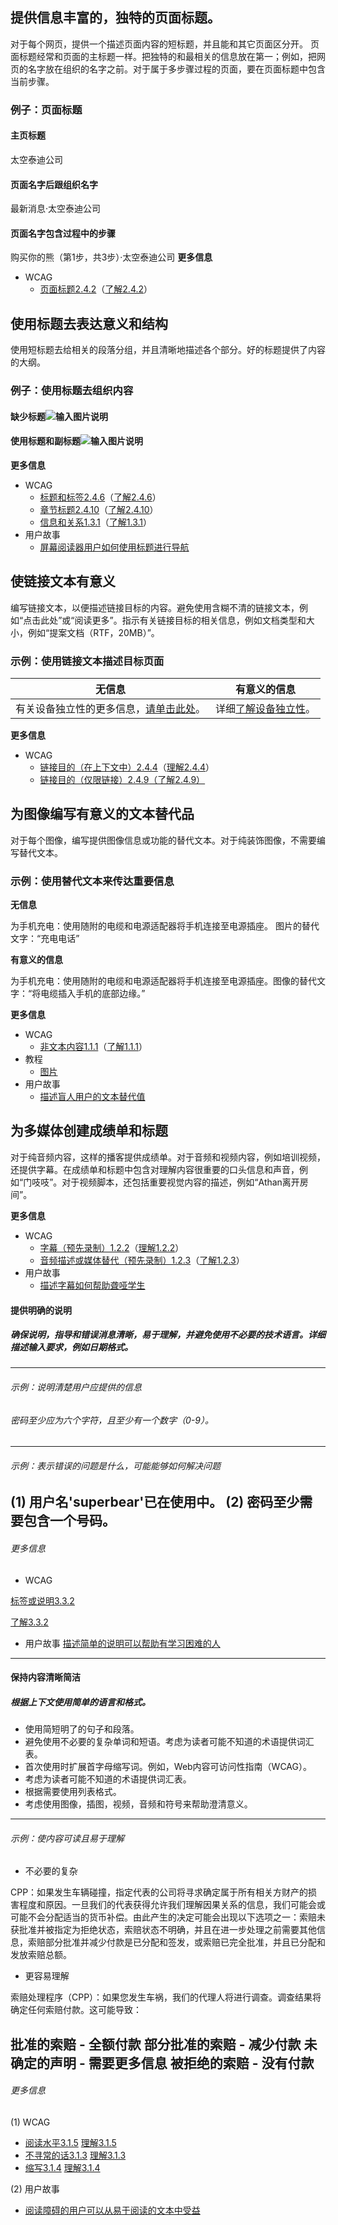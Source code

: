 ## 提供信息丰富的，独特的页面标题。
对于每个网页，提供一个描述页面内容的短标题，并且能和其它页面区分开。
页面标题经常和页面的主标题一样。把独特的和最相关的信息放在第一；例如，把网页的名字放在组织的名字之前。对于属于多步骤过程的页面，要在页面标题中包含当前步骤。
### 例子：页面标题
#### 主页标题 
太空泰迪公司 
#### 页面名字后跟组织名字
最新消息·太空泰迪公司

#### 页面名字包含过程中的步骤
购买你的熊（第1步，共3步）·太空泰迪公司
**更多信息**
- WCAG
   - [页面标题2.4.2](https://www.w3.org/WAI/WCAG21/quickref/#page-titled)（[了解2.4.2](https://www.w3.org/WAI/WCAG21/Understanding/page-titled)）
## 使用标题去表达意义和结构
使用短标题去给相关的段落分组，并且清晰地描述各个部分。好的标题提供了内容的大纲。
### 例子：使用标题去组织内容
#### 缺少标题![输入图片说明](https://images.gitee.com/uploads/images/2019/0301/154836_719fba23_2661990.png "lack.png")
#### 使用标题和副标题![输入图片说明](https://images.gitee.com/uploads/images/2019/0301/154925_538ba1bf_2661990.png "using.png")
**更多信息**
- WCAG
  - [标题和标签2.4.6](https://www.w3.org/WAI/WCAG21/quickref/#headings-and-labels/)（[了解2.4.6](https://www.w3.org/WAI/WCAG21/Understanding/headings-and-labels)）
  - [章节标题2.4.10](https://www.w3.org/WAI/WCAG21/quickref/#section-headings)（[了解2.4.10](https://www.w3.org/WAI/WCAG21/Understanding/section-headings)）
  - [信息和关系1.3.1](https://www.w3.org/WAI/WCAG21/quickref/#info-and-relationships)（[了解1.3.1](https://www.w3.org/WAI/WCAG21/Understanding/info-and-relationships)）
- 用户故事
  - [屏幕阅读器用户如何使用标题进行导航](https://www.w3.org/WAI/people-use-web/user-stories/#accountant)

## 使链接文本有意义

编写链接文本，以便描述链接目标的内容。避免使用含糊不清的链接文本，例如“点击此处”或“阅读更多”。指示有关链接目标的相关信息，例如文档类型和大小，例如“提案文档（RTF，20MB）”。

### 示例：使用链接文本描述目标页面

无信息 | 有意义的信息
---|---
有关设备独立性的更多信息，[请单击此处](https://note.youdao.com/)。 | 详细[了解设备独立性](https://note.youdao.com/)。

**更多信息**
- WCAG
  - [链接目的（在上下文中）2.4.4](https://www.w3.org/WAI/WCAG21/quickref/#link-purpose-in-context)（[理解2.4.4](https://www.w3.org/WAI/WCAG21/Understanding/link-purpose-in-context)）
  - [链接目的（仅限链接）2.4.9](https://www.w3.org/WAI/WCAG21/quickref/#link-purpose-link-only)[（了解2.4.9）](https://www.w3.org/WAI/WCAG21/Understanding/link-purpose-link-only)

## 为图像编写有意义的文本替代品
对于每个图像，编写提供图像信息或功能的替代文本。对于纯装饰图像，不需要编写替代文本。

### 示例：使用替代文本来传达重要信息

**无信息**

为手机充电：使用随附的电缆和电源适配器将手机连接至电源插座。 图片的替代文字：“充电电话”

**有意义的信息**

为手机充电：使用随附的电缆和电源适配器将手机连接至电源插座。图像的替代文字：“将电缆插入手机的底部边缘。”

**更多信息**
- WCAG
  - [非文本内容1.1.1](https://www.w3.org/WAI/WCAG21/quickref/#non-text-content)（[了解1.1.1](https://www.w3.org/WAI/WCAG21/Understanding/non-text-content)）
- 教程
  - [图片](https://www.w3.org/WAI/tutorials/images/)
- 用户故事
  - [描述盲人用户的文本替代值](https://www.w3.org/WAI/people-use-web/user-stories/#accountant)

## 为多媒体创建成绩单和标题
对于纯音频内容，这样的播客提供成绩单。对于音频和视频内容，例如培训视频，还提供字幕。在成绩单和标题中包含对理解内容很重要的口头信息和声音，例如“门吱吱”。对于视频脚本，还包括重要视觉内容的描述，例如“Athan离开房间”。

**更多信息**
- WCAG
  - [字幕（预先录制）1.2.2](https://www.w3.org/WAI/WCAG21/quickref/#captions-prerecorded)（[理解1.2.2](https://www.w3.org/WAI/WCAG21/Understanding/captions-prerecorded)）
  - [音频描述或媒体替代（预先录制）1.2.3](https://www.w3.org/WAI/WCAG21/quickref/#audio-description-or-media-alternative-prerecorded)（[了解1.2.3](https://www.w3.org/WAI/WCAG21/Understanding/audio-description-or-media-alternative-prerecorded)）
- 用户故事
  - [描述字幕如何帮助聋哑学生](https://www.w3.org/WAI/people-use-web/user-stories/#onlinestudent)

#### 提供明确的说明
##### 确保说明，指导和错误消息清晰，易于理解，并避免使用不必要的技术语言。详细描述输入要求，例如日期格式。
---
###### 示例：说明清楚用户应提供的信息
###### 密码至少应为六个字符，且至少有一个数字（0-9）。
---
###### 示例：表示错误的问题是什么，可能能够如何解决问题
(1) 用户名'superbear'已在使用中。
(2) 密码至少需要包含一个号码。
---
###### 更多信息
- WCAG

[标签或说明3.3.2](https://www.w3.org/WAI/WCAG21/quickref/#labels-or-instructions)

[了解3.3.2](https://www.w3.org/WAI/WCAG21/Understanding/labels-or-instructions)
- 用户故事 
[描述简单的说明可以帮助有学习困难的人](https://www.w3.org/WAI/people-use-web/user-stories/#supermarketassistant)
---
#### 保持内容清晰简洁
##### 根据上下文使用简单的语言和格式。
- 使用简短明了的句子和段落。
- 避免使用不必要的复杂单词和短语。考虑为读者可能不知道的术语提供词汇表。
- 首次使用时扩展首字母缩写词。例如，Web内容可访问性指南（WCAG）。
- 考虑为读者可能不知道的术语提供词汇表。
- 根据需要使用列表格式。
- 考虑使用图像，插图，视频，音频和符号来帮助澄清意义。
---

###### 示例：使内容可读且易于理解
- 不必要的复杂

CPP：如果发生车辆碰撞，指定代表的公司将寻求确定属于所有相关方财产的损害程度和原因。一旦我们的代表获得允许我们理解因果关系的信息，我们可能会或可能不会分配适当的货币补偿。由此产生的决定可能会出现以下选项之一：索赔未获批准并被指定为拒绝状态，索赔状态不明确，并且在进一步处理之前需要其他信息，索赔部分批准并减少付款是已分配和签发，或索赔已完全批准，并且已分配和发放索赔总额。

- 更容易理解

索赔处理程序（CPP）：如果您发生车祸，我们的代理人将进行调查。调查结果将确定任何索赔付款。这可能导致：

批准的索赔 - 全额付款
部分批准的索赔 - 减少付款
未确定的声明 - 需要更多信息
被拒绝的索赔 - 没有付款
---
###### 更多信息
(1)  WCAG

- [阅读水平3.1.5](https://www.w3.org/WAI/WCAG21/quickref/#reading-level) [理解3.1.5](https://www.w3.org/WAI/WCAG21/Understanding/reading-level)
- [不寻常的话3.1.3](https://www.w3.org/WAI/WCAG21/quickref/#unusual-words) [理解3.1.3](https://www.w3.org/WAI/WCAG21/Understanding/unusual-words)
- [缩写3.1.4](https://www.w3.org/WAI/WCAG21/quickref/#abbreviations) [理解3.1.4](https://www.w3.org/WAI/WCAG21/Understanding/abbreviations)

(2) 用户故事
- [阅读障碍的用户可以从易于阅读的文本中受益](https://www.w3.org/WAI/people-use-web/user-stories/#classroomstudent)

